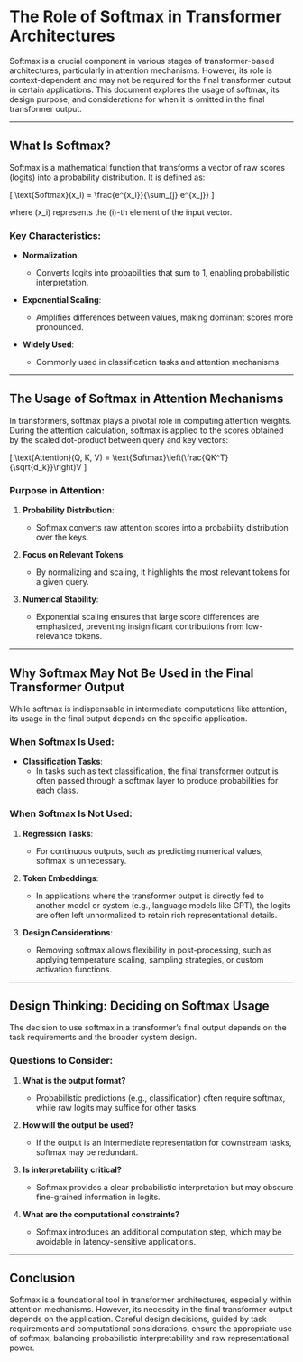 # The Role of Softmax in Transformer Architectures

Softmax is a crucial component in various stages of transformer-based architectures, particularly in attention mechanisms. However, its role is context-dependent and may not be required for the final transformer output in certain applications. This document explores the usage of softmax, its design purpose, and considerations for when it is omitted in the final transformer output.

---

## What Is Softmax?

Softmax is a mathematical function that transforms a vector of raw scores (logits) into a probability distribution. It is defined as:

\[
\text{Softmax}(x_i) = \frac{e^{x_i}}{\sum_{j} e^{x_j}}
\]

where \(x_i\) represents the \(i\)-th element of the input vector.

### Key Characteristics:

- **Normalization**:
  - Converts logits into probabilities that sum to 1, enabling probabilistic interpretation.

- **Exponential Scaling**:
  - Amplifies differences between values, making dominant scores more pronounced.

- **Widely Used**:
  - Commonly used in classification tasks and attention mechanisms.

---

## The Usage of Softmax in Attention Mechanisms

In transformers, softmax plays a pivotal role in computing attention weights. During the attention calculation, softmax is applied to the scores obtained by the scaled dot-product between query and key vectors:

\[
\text{Attention}(Q, K, V) = \text{Softmax}\left(\frac{QK^T}{\sqrt{d_k}}\right)V
\]

### Purpose in Attention:

1. **Probability Distribution**:
   - Softmax converts raw attention scores into a probability distribution over the keys.

2. **Focus on Relevant Tokens**:
   - By normalizing and scaling, it highlights the most relevant tokens for a given query.

3. **Numerical Stability**:
   - Exponential scaling ensures that large score differences are emphasized, preventing insignificant contributions from low-relevance tokens.

---

## Why Softmax May Not Be Used in the Final Transformer Output

While softmax is indispensable in intermediate computations like attention, its usage in the final output depends on the specific application.

### When Softmax Is Used:

- **Classification Tasks**:
  - In tasks such as text classification, the final transformer output is often passed through a softmax layer to produce probabilities for each class.

### When Softmax Is Not Used:

1. **Regression Tasks**:
   - For continuous outputs, such as predicting numerical values, softmax is unnecessary.

2. **Token Embeddings**:
   - In applications where the transformer output is directly fed to another model or system (e.g., language models like GPT), the logits are often left unnormalized to retain rich representational details.

3. **Design Considerations**:
   - Removing softmax allows flexibility in post-processing, such as applying temperature scaling, sampling strategies, or custom activation functions.

---

## Design Thinking: Deciding on Softmax Usage

The decision to use softmax in a transformer’s final output depends on the task requirements and the broader system design.

### Questions to Consider:

1. **What is the output format?**
   - Probabilistic predictions (e.g., classification) often require softmax, while raw logits may suffice for other tasks.

2. **How will the output be used?**
   - If the output is an intermediate representation for downstream tasks, softmax may be redundant.

3. **Is interpretability critical?**
   - Softmax provides a clear probabilistic interpretation but may obscure fine-grained information in logits.

4. **What are the computational constraints?**
   - Softmax introduces an additional computation step, which may be avoidable in latency-sensitive applications.

---

## Conclusion

Softmax is a foundational tool in transformer architectures, especially within attention mechanisms. However, its necessity in the final transformer output depends on the application. Careful design decisions, guided by task requirements and computational considerations, ensure the appropriate use of softmax, balancing probabilistic interpretability and raw representational power.

